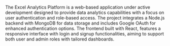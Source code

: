 The Excel Analytics Platform is a web-based application under active development designed to provide data analytics capabilities with a focus on user authentication and role-based access.
The project integrates a Node.js backend with MongoDB for data storage and includes Google OAuth for enhanced authentication options.
The frontend built with React, features a responsive interface with login and signup functionalities, aiming to support both user and admin roles with tailored dashboards.
